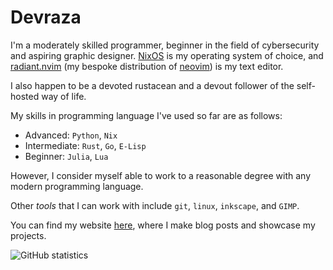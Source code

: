 # Devraza

I'm a moderately skilled programmer, beginner in the field of cybersecurity and aspiring graphic designer.
[NixOS](https://nixos.org) is my operating system of choice, and [radiant.nvim](https://git.devraza.duckdns.org/devraza/radiant.nvim) (my bespoke distribution of [neovim](https://neovim.io)) is my text editor.

I also happen to be a devoted rustacean and a devout follower of the self-hosted way of life.

My skills in programming language I've used so far are as follows:
- Advanced: `Python`, `Nix`
- Intermediate: `Rust`, `Go`, `E-Lisp`
- Beginner: `Julia`, `Lua`

However, I consider myself able to work to a reasonable degree with any modern programming language.

Other *tools* that I can work with include `git`, `linux`, `inkscape`, and `GIMP`.

You can find my website [here](https://devraza.duckdns.org), where I make blog posts and showcase my projects.

![GitHub statistics](https://github-readme-stats.vercel.app/api/top-langs/?username=devraza&size_weight=0.1&count_weight=0.9&layout=compact&theme=dark)
